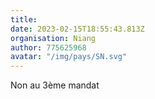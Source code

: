 ```yaml
---
title: 
date: 2023-02-15T18:55:43.813Z
organisation: Niang
author: 775625968
avatar: "/img/pays/SN.svg"
---
```


Non au 3ème mandat